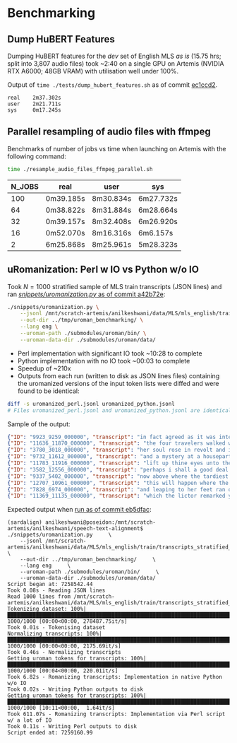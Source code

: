 # Benchmarking

## Dump HuBERT Features

Dumping HuBERT features for the _dev_ set of English MLS _as is_ (15.75 hrs; split into 3,807 audio files) took ~2:40 on a single GPU on Artemis (NVIDIA RTX A6000; 48GB VRAM) with utilisation well under 100%.

Output of `time ./tests/dump_hubert_features.sh` as of commit [ec1ccd2](https://github.com/anilkeshwani/speech-text-alignment/tree/ec1ccd22c41ba776bbcb76f5cb339a371e48fdce).

```
real    2m37.302s
user    2m21.711s
sys     0m17.245s
```

## Parallel resampling of audio files with ffmpeg

Benchmarks of number of jobs vs time when launching on Artemis with the following command:

```bash
time ./resample_audio_files_ffmpeg_parallel.sh
```

|N_JOBS|real     |user     |sys      |
|------|---------|---------|---------|
|100   |0m39.185s|8m30.834s|6m27.732s|
|64    |0m38.822s|8m31.884s|6m28.664s|
|32    |0m39.157s|8m32.408s|6m26.920s|
|16    |0m52.070s|8m16.316s|6m6.157s |
|2     |6m25.868s|8m25.961s|5m28.323s|

## uRomanization: Perl w IO vs Python w/o IO

Took $N=1000$ stratified sample of MLS train transcripts (JSON lines) and ran [_snippets/uromanization.py_ as of commit a42b72e](https://github.com/anilkeshwani/speech-text-alignment/blob/a42b72ee6b220df8fc3977feaaa8e49497c60b62/snippets/uromanization.py):

```bash
./snippets/uromanization.py \
    --jsonl /mnt/scratch-artemis/anilkeshwani/data/MLS/mls_english/train/transcripts_stratified_sample_1000.jsonl \
    --out-dir ../tmp/uroman_benchmarking/ \
    --lang eng \
    --uroman-path ./submodules/uroman/bin/ \
    --uroman-data-dir ./submodules/uroman/data/
```

- Perl implementation with significant IO took ~10:28 to complete
- Python implementation with no IO took ~00:03 to complete
- Speedup of ~210x
- Outputs from each run (written to disk as JSON lines files) containing the uromanized versions of the input token lists were diffed and were found to be identical:

```bash
diff -s uromanized_perl.jsonl uromanized_python.jsonl
# Files uromanized_perl.jsonl and uromanized_python.jsonl are identical
```

Sample of the output:

```json
{"ID": "9923_9259_000000", "transcript": "in fact agreed as it was intended they should on this one point to wit that mr incoul was the most devoted of husbands and such apparently he was if maida had any lingering doubts as to the real reason of their return to paris little by little they faded", "uroman_tokens": ["i n", "f a c t", "a g r e e d", "a s", "i t", "w a s", "i n t e n d e d", "t h e y", "s h o u l d", "o n", "t h i s", "o n e", "p o i n t", "t o", "w i t", "t h a t", "m r", "i n c o u l", "w a s", "t h e", "m o s t", "d e v o t e d", "o f", "h u s b a n d s", "a n d", "s u c h", "a p p a r e n t l y", "h e", "w a s", "i f", "m a i d a", "h a d", "a n y", "l i n g e r i n g", "d o u b t s", "a s", "t o", "t h e", "r e a l", "r e a s o n", "o f", "t h e i r", "r e t u r n", "t o", "p a r i s", "l i t t l e", "b y", "l i t t l e", "t h e y", "f a d e d"]}
{"ID": "11636_11870_000000", "transcript": "the four travelers walked with ease through the trees until they came to the farther edge of the wood then to their surprise they found before them a high wall which seemed to be made of white china", "uroman_tokens": ["t h e", "f o u r", "t r a v e l e r s", "w a l k e d", "w i t h", "e a s e", "t h r o u g h", "t h e", "t r e e s", "u n t i l", "t h e y", "c a m e", "t o", "t h e", "f a r t h e r", "e d g e", "o f", "t h e", "w o o d", "t h e n", "t o", "t h e i r", "s u r p r i s e", "t h e y", "f o u n d", "b e f o r e", "t h e m", "a", "h i g h", "w a l l", "w h i c h", "s e e m e d", "t o", "b e", "m a d e", "o f", "w h i t e", "c h i n a"]}
{"ID": "3780_3018_000000", "transcript": "her soul rose in revolt and it grew hourly more difficult for her to renounce this pleasure she must pawn her dress the only decent dress she had left", "uroman_tokens": ["h e r", "s o u l", "r o s e", "i n", "r e v o l t", "a n d", "i t", "g r e w", "h o u r l y", "m o r e", "d i f f i c u l t", "f o r", "h e r", "t o", "r e n o u n c e", "t h i s", "p l e a s u r e", "s h e", "m u s t", "p a w n", "h e r", "d r e s s", "t h e", "o n l y", "d e c e n t", "d r e s s", "s h e", "h a d", "l e f t"]}
{"ID": "9732_11612_000000", "transcript": "and a mystery at a houseparty well whoever may stand proven as the mother of invention curiosity you know just as well as i do is the father of a great many very sprightly little adventures", "uroman_tokens": ["a n d", "a", "m y s t e r y", "a t", "a", "h o u s e p a r t y", "w e l l", "w h o e v e r", "m a y", "s t a n d", "p r o v e n", "a s", "t h e", "m o t h e r", "o f", "i n v e n t i o n", "c u r i o s i t y", "y o u", "k n o w", "j u s t", "a s", "w e l l", "a s", "i", "d o", "i s", "t h e", "f a t h e r", "o f", "a", "g r e a t", "m a n y", "v e r y", "s p r i g h t l y", "l i t t l e", "a d v e n t u r e s"]}
{"ID": "11783_11916_000000", "transcript": "lift up thine eyes unto the hills a pure and fragrant breath is wafted from their purple tops the heaven-sent breath of faith lift up thine eyes unto the hills beyond their shadowy slope", "uroman_tokens": ["l i f t", "u p", "t h i n e", "e y e s", "u n t o", "t h e", "h i l l s", "a", "p u r e", "a n d", "f r a g r a n t", "b r e a t h", "i s", "w a f t e d", "f r o m", "t h e i r", "p u r p l e", "t o p s", "t h e", "h e a v e n s e n t", "b r e a t h", "o f", "f a i t h", "l i f t", "u p", "t h i n e", "e y e s", "u n t o", "t h e", "h i l l s", "b e y o n d", "t h e i r", "s h a d o w y", "s l o p e"]}
{"ID": "3582_12556_000000", "transcript": "perhaps i shall a good deal gratify my own vanity indeed i scarce ever heard or saw the introductory words without vanity i may say etc but some vain thing immediately followed", "uroman_tokens": ["p e r h a p s", "i", "s h a l l", "a", "g o o d", "d e a l", "g r a t i f y", "m y", "o w n", "v a n i t y", "i n d e e d", "i", "s c a r c e", "e v e r", "h e a r d", "o r", "s a w", "t h e", "i n t r o d u c t o r y", "w o r d s", "w i t h o u t", "v a n i t y", "i", "m a y", "s a y", "e t c", "b u t", "s o m e", "v a i n", "t h i n g", "i m m e d i a t e l y", "f o l l o w e d"]}
{"ID": "9337_5402_000000", "transcript": "now above where the tardiest color flares a moment yet one point of light now two now three are set to form the starry stairs and in her fire-fly crown queen night on velvet slippered feet comes softly down", "uroman_tokens": ["n o w", "a b o v e", "w h e r e", "t h e", "t a r d i e s t", "c o l o r", "f l a r e s", "a", "m o m e n t", "y e t", "o n e", "p o i n t", "o f", "l i g h t", "n o w", "t w o", "n o w", "t h r e e", "a r e", "s e t", "t o", "f o r m", "t h e", "s t a r r y", "s t a i r s", "a n d", "i n", "h e r", "f i r e f l y", "c r o w n", "q u e e n", "n i g h t", "o n", "v e l v e t", "s l i p p e r e d", "f e e t", "c o m e s", "s o f t l y", "d o w n"]}
{"ID": "12707_10961_000000", "transcript": "this will happen where the beach is very sloping as is usual where the sea is shallow for then the velocity of the low flat earth wave is such that it slips as it were from under the undulation in the fluid above", "uroman_tokens": ["t h i s", "w i l l", "h a p p e n", "w h e r e", "t h e", "b e a c h", "i s", "v e r y", "s l o p i n g", "a s", "i s", "u s u a l", "w h e r e", "t h e", "s e a", "i s", "s h a l l o w", "f o r", "t h e n", "t h e", "v e l o c i t y", "o f", "t h e", "l o w", "f l a t", "e a r t h", "w a v e", "i s", "s u c h", "t h a t", "i t", "s l i p s", "a s", "i t", "w e r e", "f r o m", "u n d e r", "t h e", "u n d u l a t i o n", "i n", "t h e", "f l u i d", "a b o v e"]}
{"ID": "7828_6974_000000", "transcript": "and leaping to her feet ran quickly to the door where she shot a wooden bolt into its socket thus securing them from interference from without then she returned to the center of the room and spoke rapidly to the englishman gesturing occasionally toward the body of the slain man", "uroman_tokens": ["a n d", "l e a p i n g", "t o", "h e r", "f e e t", "r a n", "q u i c k l y", "t o", "t h e", "d o o r", "w h e r e", "s h e", "s h o t", "a", "w o o d e n", "b o l t", "i n t o", "i t s", "s o c k e t", "t h u s", "s e c u r i n g", "t h e m", "f r o m", "i n t e r f e r e n c e", "f r o m", "w i t h o u t", "t h e n", "s h e", "r e t u r n e d", "t o", "t h e", "c e n t e r", "o f", "t h e", "r o o m", "a n d", "s p o k e", "r a p i d l y", "t o", "t h e", "e n g l i s h m a n", "g e s t u r i n g", "o c c a s i o n a l l y", "t o w a r d", "t h e", "b o d y", "o f", "t h e", "s l a i n", "m a n"]}
{"ID": "11369_11135_000000", "transcript": "which the lictor remarked you are now on the road to death and not a single cash can you carry away with you repair this bridge and benefit the public", "uroman_tokens": ["w h i c h", "t h e", "l i c t o r", "r e m a r k e d", "y o u", "a r e", "n o w", "o n", "t h e", "r o a d", "t o", "d e a t h", "a n d", "n o t", "a", "s i n g l e", "c a s h", "c a n", "y o u", "c a r r y", "a w a y", "w i t h", "y o u", "r e p a i r", "t h i s", "b r i d g e", "a n d", "b e n e f i t", "t h e", "p u b l i c"]}
```

Expected output when [run as of commit eb5dfac](https://github.com/anilkeshwani/speech-text-alignment/blob/eb5dfac0597e243ac6f9024e56b43d154b61b07b/sardalign/utils/uroman.py):

```
(sardalign) anilkeshwani@poseidon:/mnt/scratch-artemis/anilkeshwani/speech-text-alignment$ ./snippets/uromanization.py     \
    --jsonl /mnt/scratch-artemis/anilkeshwani/data/MLS/mls_english/train/transcripts_stratified_sample_1000.jsonl     \
    --out-dir ../tmp/uroman_benchmarking/     \
    --lang eng     \
    --uroman-path ./submodules/uroman/bin/     \
    --uroman-data-dir ./submodules/uroman/data/
Script began at: 7258542.44
Took 0.08s - Reading JSON lines
Read 1000 lines from /mnt/scratch-artemis/anilkeshwani/data/MLS/mls_english/train/transcripts_stratified_sample_1000.jsonl
Tokenizing dataset: 100%|███████████████████████████████████████████████████████████████████████████████████████████████████████████████████████████████████████████████████████████████████████████████████████████| 1000/1000 [00:00<00:00, 278487.75it/s]
Took 0.01s - Tokenising dataset
Normalizing transcripts: 100%|████████████████████████████████████████████████████████████████████████████████████████████████████████████████████████████████████████████████████████████████████████████████████████| 1000/1000 [00:00<00:00, 2175.69it/s]
Took 0.46s - Normalizing transcripts
Getting uroman tokens for transcripts: 100%|███████████████████████████████████████████████████████████████████████████████████████████████████████████████████████████████████████████████████████████████████████████| 1000/1000 [00:04<00:00, 220.01it/s]
Took 6.82s - Romanizing transcripts: Implementation in native Python w/o IO
Took 0.02s - Writing Python outputs to disk
Getting uroman tokens for transcripts: 100%|████████████████████████████████████████████████████████████████████████████████████████████████████████████████████████████████████████████████████████████████████████████| 1000/1000 [10:11<00:00,  1.64it/s]
Took 611.07s - Romanizing transcripts: Implementation via Perl script w/ a lot of IO
Took 0.11s - Writing Perl outputs to disk
Script ended at: 7259160.99
```
